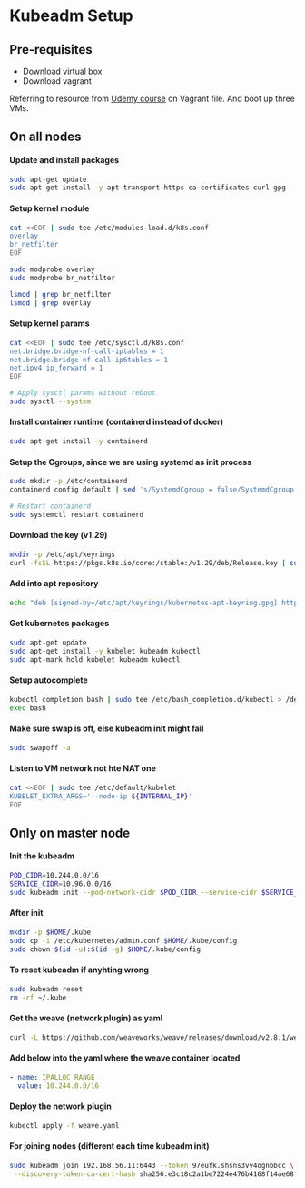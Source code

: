 # Kubeadm Setup

## Pre-requisites

- Download virtual box
- Download vagrant

Referring to resource from [Udemy course](https://github.com/kodekloudhub/certified-kubernetes-administrator-course/tree/master/kubeadm-clusters/virtualbox) on Vagrant file. And boot up three VMs.

## On all nodes

#### Update and install packages

```bash
sudo apt-get update
sudo apt-get install -y apt-transport-https ca-certificates curl gpg
```

#### Setup kernel module

```bash
cat <<EOF | sudo tee /etc/modules-load.d/k8s.conf
overlay
br_netfilter
EOF

sudo modprobe overlay
sudo modprobe br_netfilter

lsmod | grep br_netfilter
lsmod | grep overlay
```

#### Setup kernel params

```bash
cat <<EOF | sudo tee /etc/sysctl.d/k8s.conf
net.bridge.bridge-nf-call-iptables = 1
net.bridge.bridge-nf-call-ip6tables = 1
net.ipv4.ip_forward = 1
EOF

# Apply sysctl params without reboot
sudo sysctl --system
```

#### Install container runtime (containerd instead of docker)

```bash
sudo apt-get install -y containerd
```

#### Setup the Cgroups, since we are using systemd as init process

```bash
sudo mkdir -p /etc/containerd
containerd config default | sed 's/SystemdCgroup = false/SystemdCgroup = true/' | sudo tee /etc/containerd/config.toml

# Restart containerd
sudo systemctl restart containerd
```

#### Download the key (v1.29)

```bash
mkdir -p /etc/apt/keyrings
curl -fsSL https://pkgs.k8s.io/core:/stable:/v1.29/deb/Release.key | sudo gpg --dearmor -o /etc/apt/keyrings/kubernetes-apt-keyring.gpg
```

#### Add into apt repository

```bash
echo "deb [signed-by=/etc/apt/keyrings/kubernetes-apt-keyring.gpg] https://pkgs.k8s.io/core:/stable:/${KUBE_LATEST}/deb/ /" | sudo tee /etc/apt/sources.list.d/kubernetes.list
```

#### Get kubernetes packages

```bash
sudo apt-get update
sudo apt-get install -y kubelet kubeadm kubectl
sudo apt-mark hold kubelet kubeadm kubectl
```

#### Setup autocomplete

```bash
kubectl completion bash | sudo tee /etc/bash_completion.d/kubectl > /dev/null
exec bash
```

#### Make sure swap is off, else kubeadm init might fail

```bash
sudo swapoff -a
```

#### Listen to VM network not hte NAT one

```bash
cat <<EOF | sudo tee /etc/default/kubelet
KUBELET_EXTRA_ARGS='--node-ip ${INTERNAL_IP}'
EOF
```

## Only on master node

#### Init the kubeadm

```bash
POD_CIDR=10.244.0.0/16
SERVICE_CIDR=10.96.0.0/16
sudo kubeadm init --pod-network-cidr $POD_CIDR --service-cidr $SERVICE_CIDR --apiserver-advertise-address $INTERNAL_IP
```

#### After init

```bash
mkdir -p $HOME/.kube
sudo cp -i /etc/kubernetes/admin.conf $HOME/.kube/config
sudo chown $(id -u):$(id -g) $HOME/.kube/config
```

#### To reset kubeadm if anyhting wrong

```bash
sudo kubeadm reset
rm -rf ~/.kube
```

#### Get the weave (network plugin) as yaml

```bash
curl -L https://github.com/weaveworks/weave/releases/download/v2.8.1/weave-daemonset-k8s.yaml > weave.yaml
```

#### Add below into the yaml where the weave container located

```yaml
- name: IPALLOC_RANGE
  value: 10.244.0.0/16
```

#### Deploy the network plugin

```bash
kubectl apply -f weave.yaml
```

#### For joining nodes (different each time kubeadm init)

```bash
sudo kubeadm join 192.168.56.11:6443 --token 97eufk.shsns3vv4ognbbcc \
 --discovery-token-ca-cert-hash sha256:e3c18c2a1be7224e476b4168f14ae68f4865260d5ee3d308b3a2a0e492b46bba
```
